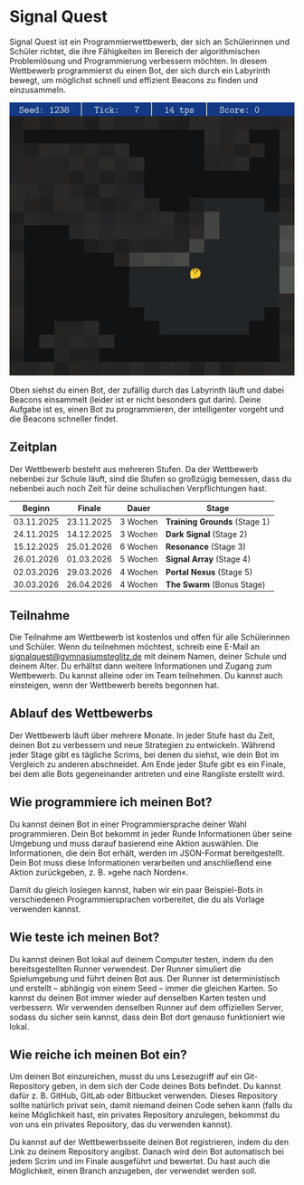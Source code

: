# Signal Quest

Signal Quest ist ein Programmierwettbewerb, der sich an Schülerinnen und Schüler richtet, die ihre Fähigkeiten im Bereich der algorithmischen Problemlösung und Programmierung verbessern möchten. In diesem Wettbewerb programmierst du einen Bot, der sich durch ein Labyrinth bewegt, um möglichst schnell und effizient Beacons zu finden und einzusammeln.

<img src="assets/bot-v3.gif">

Oben siehst du einen Bot, der zufällig durch das Labyrinth läuft und dabei Beacons einsammelt (leider ist er nicht besonders gut darin). Deine Aufgabe ist es, einen Bot zu programmieren, der intelligenter vorgeht und die Beacons schneller findet.

<div style="clear: both;"></div>

## Zeitplan

Der Wettbewerb besteht aus mehreren Stufen. Da der Wettbewerb nebenbei zur Schule läuft, sind die Stufen so großzügig bemessen, dass du nebenbei auch noch Zeit für deine schulischen Verpflichtungen hast.

| Beginn | Finale | Dauer | Stage |
|--------|--------|-------|-------|
| 03.11.2025 | 23.11.2025 | 3 Wochen | **Training Grounds** (Stage 1) |
| 24.11.2025 | 14.12.2025 | 3 Wochen | **Dark Signal** (Stage 2) |
| 15.12.2025 | 25.01.2026 | 6 Wochen | **Resonance** (Stage 3) |
| 26.01.2026 | 01.03.2026 | 5 Wochen | **Signal Array** (Stage 4) |
| 02.03.2026 | 29.03.2026 | 4 Wochen | **Portal Nexus** (Stage 5) |
| 30.03.2026 | 26.04.2026 | 4 Wochen | **The Swarm** (Bonus Stage) |

## Teilnahme

Die Teilnahme am Wettbewerb ist kostenlos und offen für alle Schülerinnen und Schüler. Wenn du teilnehmen möchtest, schreib eine E-Mail an [signalquest@gymnasiumsteglitz.de](mailto:signalquest@gymnasiumsteglitz.de) mit deinem Namen, deiner Schule und deinem Alter. Du erhältst dann weitere Informationen und Zugang zum Wettbewerb. Du kannst alleine oder im Team teilnehmen. Du kannst auch einsteigen, wenn der Wettbewerb bereits begonnen hat.

## Ablauf des Wettbewerbs

Der Wettbewerb läuft über mehrere Monate. In jeder Stufe hast du Zeit, deinen Bot zu verbessern und neue Strategien zu entwickeln. Während jeder Stage gibt es tägliche Scrims, bei denen du siehst, wie dein Bot im Vergleich zu anderen abschneidet. Am Ende jeder Stufe gibt es ein Finale, bei dem alle Bots gegeneinander antreten und eine Rangliste erstellt wird.

## Wie programmiere ich meinen Bot?

Du kannst deinen Bot in einer  Programmiersprache deiner Wahl programmieren. Dein Bot bekommt in jeder Runde Informationen über seine Umgebung und muss darauf basierend eine Aktion auswählen. Die Informationen, die dein Bot erhält, werden im JSON-Format bereitgestellt. Dein Bot muss diese Informationen verarbeiten und anschließend eine Aktion zurückgeben, z. B. »gehe nach Norden«.

Damit du gleich loslegen kannst, haben wir ein paar Beispiel-Bots in verschiedenen Programmiersprachen vorbereitet, die du als Vorlage verwenden kannst.

## Wie teste ich meinen Bot?

Du kannst deinen Bot lokal auf deinem Computer testen, indem du den bereitsgestellten Runner verwendest. Der Runner simuliert die Spielumgebung und führt deinen Bot aus. Der Runner ist deterministisch und erstellt – abhängig von einem Seed – immer die gleichen Karten. So kannst du deinen Bot immer wieder auf denselben Karten testen und verbessern. Wir verwenden denselben Runner auf dem offiziellen Server, sodass du sicher sein kannst, dass dein Bot dort genauso funktioniert wie lokal.

## Wie reiche ich meinen Bot ein?

Um deinen Bot einzureichen, musst du uns Lesezugriff auf ein Git-Repository geben, in dem sich der Code deines Bots befindet. Du kannst dafür z. B. GitHub, GitLab oder Bitbucket verwenden. Dieses Repository sollte natürlich privat sein, damit niemand deinen Code sehen kann (falls du keine Möglichkeit hast, ein privates Repository anzulegen, bekommst du von uns ein privates Repository, das du verwenden kannst).

Du kannst auf der Wettbewerbsseite deinen Bot registrieren, indem du den Link zu deinem Repository angibst. Danach wird dein Bot automatisch bei jedem Scrim und im Finale ausgeführt und bewertet. Du hast auch die Möglichkeit, einen Branch anzugeben, der verwendet werden soll.